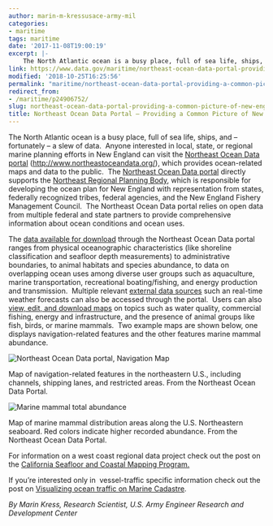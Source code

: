 ```yaml
---
author: marin-m-kressusace-army-mil
categories:
- maritime
tags: maritime
date: '2017-11-08T19:00:19'
excerpt: |-
    The North Atlantic ocean is a busy place, full of sea life, ships, and – fortunately – a slew of data.  Anyone interested in local, state, or regional marine planning efforts in New England can visit the [Northeast Ocean Data portal](https://www.northeastoceandata.org/) (http://www.northeastoceandata.org/), which provides…
link: https://www.data.gov/maritime/northeast-ocean-data-portal-providing-a-common-picture-of-new-englands-ocean-uses/
modified: '2018-10-25T16:25:56'
permalink: "maritime/northeast-ocean-data-portal-providing-a-common-picture-of-new-englands-ocean-uses/"
redirect_from:
- /maritime/p24906752/
slug: northeast-ocean-data-portal-providing-a-common-picture-of-new-englands-ocean-uses
title: Northeast Ocean Data Portal – Providing a Common Picture of New England’s Ocean Uses
---
```


The North Atlantic ocean is a busy place, full of sea life, ships, and – fortunately – a slew of data.  Anyone interested in local, state, or regional marine planning efforts in New England can visit the [Northeast Ocean Data portal](https://www.northeastoceandata.org/) (http://www.northeastoceandata.org/), which provides ocean-related maps and data to the public.  The [Northeast Ocean Data portal](https://www.northeastoceandata.org/) directly supports the [Northeast Regional Planning Body](https://neoceanplanning.org/about/), which is responsible for developing the ocean plan for New England with representation from states, federally recognized tribes, federal agencies, and the New England Fishery Management Council.  The Northeast Ocean Data portal relies on open data from multiple federal and state partners to provide comprehensive information about ocean conditions and ocean uses.

The [data available for download](https://www.northeastoceandata.org/data/) through the Northeast Ocean Data portal ranges from physical oceanographic characteristics (like shoreline classification and seafloor depth measurements) to administrative boundaries, to animal habitats and species abundance, to data on overlapping ocean uses among diverse user groups such as aquaculture, marine transportation, recreational boating/fishing, and energy production and transmission.  Multiple relevant [external data sources](https://www.northeastoceandata.org/data/external-data-sources/) such an real-time weather forecasts can also be accessed through the portal.  Users can also [view, edit, and download maps](https://www.northeastoceandata.org/maps/) on topics such as water quality, commercial fishing, energy and infrastructure, and the presence of animal groups like fish, birds, or marine mammals.  Two example maps are shown below, one displays navigation-related features and the other features marine mammal abundance.

![Northeast Ocean Data portal, Navigation Map](https://s3-us-gov-west-1.amazonaws.com/cg-0817d6e3-93c4-4de8-8b32-da6919464e61/Northeast-Ocean-Data_Navigation-Map.jpg)

Map of navigation-related features in the northeastern U.S., including channels, shipping lanes, and restricted areas. From the Northeast Ocean Data Portal.

![Marine mammal total abundance](https://s3-us-gov-west-1.amazonaws.com/cg-0817d6e3-93c4-4de8-8b32-da6919464e61/Marine-Mammal-map_.jpg)

Map of marine mammal distribution areas along the U.S. Northeastern seaboard. Red colors indicate higher recorded abundance. From the Northeast Ocean Data Portal.

For information on a west coast regional data project check out the post on the [California Seafloor and Coastal Mapping Program.](../../maritime/p24587094)

If you’re interested only in  vessel-traffic specific information check out the post on [Visualizing ocean traffic on Marine Cadastre](../../maritime/p24557427).

_By Marin Kress, Research Scientist, U.S. Army Engineer Research and Development Center_


